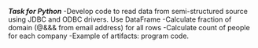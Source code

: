 ***Task for Python***
-Develop code to read data from semi-structured source using JDBC and ODBC drivers. Use DataFrame
-Calculate fraction of domain (@&amp;&amp;&amp; from email address) for all rows
-Calculate count of people for each company
-Example of artifacts: program code.
